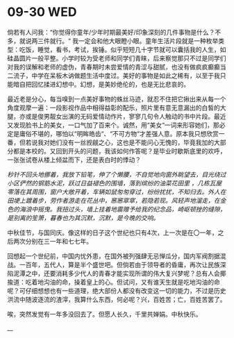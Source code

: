 # 09-30 WED

倘若有人问我：“你觉得你童年/少年时期最美好/印象深刻的几件事物是什么？不多，就说两三件就行。“ 我一定会和他大眼瞪小眼。童年生活片段就是一种枚举类型：吃饭，睡觉，看书，考试，挨锤。似乎短短几十字节就可以囊括我的人生，如硅晶圆片一般平整。小学时较为受老师和同学们青睐，后来察觉那只不过是同学们对我的误解和老师的虚伪，青春期时未尝爱情的青涩与甜腻，也没有做疯疯癫癫当二流子，中学在呆板木讷做题生活中度过。美好的事物是如此之稀有，以至于我只能暗自把回忆揉进幻想中。幻想，是美妙绝伦的，也是无比悲哀的。

最近老是分心，每当嗅到一点美好事物的蛛丝马迹，就忍不住把它揪出来从每一个角度观摩一遍：一段影视作品中相得益彰的配乐，照片里有意无意漏出的白皙的大腿，亦或是俊男靓女出演的无码爱情动作片，寥寥几句令人触动的书中片段。最近又发现脸书上的美女，一口气加了百来个。诚然，用“美女“一词来形容她们，那必定是庸俗不堪的，哪怕以“明眸皓齿“、“不可方物“才差强人意。原本我只想欣赏一番，但若说我对她们没有一丝觊觎之心，这也是不能问心无愧的，毕竟我加的大部分都是本校的。又回到开头的问题，我该如何作答呢？是毕业时歇斯底里的欢呼，一张张试卷从楼上倾盆而下，还是表白时的悸动？

_秒针不回头地挪着，我放下铅笔，伸了个懒腰，不自觉地向窗外眺望去，目光绕过小区俨然的钢筋水泥，跃过日益褪色的围墙，落到缤纷的油菜花田里 ，几栋瓦屋零落在其周围，窗户大敞开着，车辆如鼠匆匆穿过，纷纷扰扰，不知归去。外人在田埂上踱着步，劳作者游走在花丛中，窸窸窣窣，若隐若现。风轻声地溜走，在金色的海浪中摇曳。我扭过头，墙上挂着地震赠予给我的纪念品，崎岖顿挫的缝隙，是别离的笙箫，暮春也为其沉默，沉默，是今晚的交响。_

中秋佳节，与国同庆。像这样的日子这个世纪也只有4次，上一次是在〇一年，之后两次分别在三一年和七七年。

回想起一个世纪前，中国内忧外患，在国外被列强肆无忌惮瓜分，国内军阀割据混战。一百年，五代人，算是半个盛世吧。但倘若由于领导者的昏庸，再次让民族深陷泥潭之中，还要消耗多少代人的青春才能实现所谓的伟大复兴梦呢？总有人会揶揄道：吃着地沟油的命，操着皇上的心。但试问，又有谁天生就是吃地沟油的命呢？可仔细想想也有一些道理，绝大部份人都没有改变这一切的能力，不过是历史洪流中随波逐流的渣滓，我算什么东西，何必呢？兴，百姓苦；亡，百姓苦罢了。

唉，突然发觉有一年多没回去了。但愿人长久，千里共婵娟。中秋快乐。

\_\_
